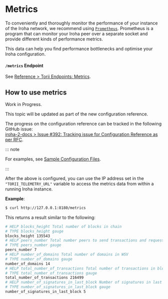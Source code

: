 # Metrics

To conveniently and thoroughly monitor the performance of your instance of the Iroha network, we recommend using [`Prometheus`](https://prometheus.io/). Prometheus is a program that can monitor your Iroha peer over a separate socket and provide different kinds of performance metrics.

This data can help you find performance bottlenecks and optimise your Iroha configuration.

#### `/metrics` Endpoint

See [Reference > Torii Endpoints: Metrics](../../reference/torii-endpoints.md#metrics).

## How to use metrics

<!-- TODO: Update this subtopic as part of PR #397: https://github.com/hyperledger/iroha-2-docs/pull/397 -->

Work in Progress.

This topic will be updated as part of the new configuration reference.

The progress on the configuration reference can be tracked in the following GitHub issue:\
[iroha-2-docs > Issue #392: Tracking issue for Configuration Reference as per RFC](https://github.com/hyperledger/iroha-2-docs/issues/392).

::: note

For examples, see [Sample Configuration Files](../configure/sample-configuration.md).

:::

After the above is configured, you can use the IP address set in the `"TORII_TELEMETRY_URL"` variable to access the metrics data from within a running Iroha instance.

**Example**:

```bash
$ curl http://127.0.0.1:8180/metrics
```

This returns a result similar to the following:

```bash
# HELP blocks_height Total number of blocks in chain
# TYPE blocks_height gauge
blocks_height 135543
# HELP peers_number Total number peers to send transactions and request proposals
# TYPE peers_number gauge
peers_number 7
# HELP number_of_domains Total number of domains in WSV
# TYPE number_of_domains gauge
number_of_domains 14
# HELP total_number_of_transactions Total number of transactions in blockchain
# TYPE total_number_of_transactions gauge
total_number_of_transactions 216499
# HELP number_of_signatures_in_last_block Number of signatures in last block
# TYPE number_of_signatures_in_last_block gauge
number_of_signatures_in_last_block 5
```
